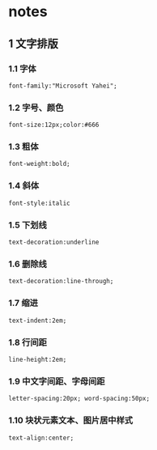 # notes

## 1 文字排版

### 1.1 字体
    font-family:"Microsoft Yahei";
### 1.2 字号、颜色
    font-size:12px;color:#666
### 1.3 粗体
    font-weight:bold;
### 1.4 斜体
    font-style:italic
### 1.5 下划线
    text-decoration:underline
### 1.6 删除线
    text-decoration:line-through;
### 1.7 缩进
    text-indent:2em;
### 1.8 行间距    
    line-height:2em;
### 1.9 中文字间距、字母间距
    letter-spacing:20px; word-spacing:50px;
### 1.10 块状元素文本、图片居中样式
    text-align:center;